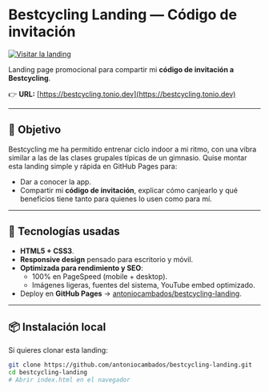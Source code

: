 # Bestcycling Landing — Código de invitación

[![Visitar la landing](https://img.shields.io/badge/🌐%20Visitar%20landing-bestcycling.tonio.dev-orange)](https://bestcycling.tonio.dev/)

Landing page promocional para compartir mi **código de invitación a Bestcycling**.

👉 **URL:** [https://bestcycling.tonio.dev](https://bestcycling.tonio.dev)

---

## 🎯 Objetivo

Bestcycling me ha permitido entrenar ciclo indoor a mi ritmo,
con una vibra similar a las de las clases grupales típicas de un gimnasio.
Quise montar esta landing simple y rápida en GitHub Pages para:

- Dar a conocer la app.
- Compartir mi **código de invitación**, explicar cómo canjearlo y qué beneficios tiene tanto para quienes lo usen como para mí.

---

## 🚀 Tecnologías usadas

- **HTML5 + CSS3**.
- **Responsive design** pensado para escritorio y móvil.
- **Optimizada para rendimiento y SEO**:
    - 100% en PageSpeed (mobile + desktop).
    - Imágenes ligeras, fuentes del sistema, YouTube embed optimizado.
- Deploy en **GitHub Pages** → [antoniocambados/bestcycling-landing](https://github.com/antoniocambados/bestcycling-landing).

---

## 📦 Instalación local

Si quieres clonar esta landing:

```bash
git clone https://github.com/antoniocambados/bestcycling-landing.git
cd bestcycling-landing
# Abrir index.html en el navegador
